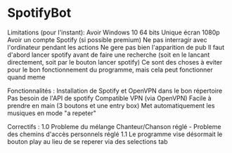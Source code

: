 # SpotifyBot

Limitations (pour l'instant):
  Avoir Windows 10 64 bits
  Unique écran 1080p
  Avoir un compte Spotify (si possible premium)
  Ne pas interragir avec l'ordinateur pendant les actions
  Ne gere pas bien l'apparition de pub
  Il faut d'abord lancer spotify avant de faire une recherche (soit en le lancant directement, soit par le bouton lancer spotify)
Ce sont des choses à eviter pour le bon fonctionnement du programme, mais cela peut fonctionner quand meme

Fonctionnalités :
  Installation de Spotify et OpenVPN dans le bon répertoire
  Pas besoin de l'API de spotify
  Compatible VPN (via OpenVPN)
  Facile à prendre en main (3 boutons et une entry box)
  Met automatiquement les musiques en mode "a repeter"
  
  
Correctifs :
  1.0 Probleme du mélange Chanteur/Chanson réglé - Probleme des chemins d'accès personnels réglé 
  1.1 Le programme vise désormait le bouton play au lieu de se reperer via des selections tab
  
